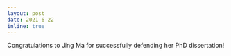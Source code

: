 ```yaml
---
layout: post
date: 2021-6-22
inline: true
---
```


Congratulations to Jing Ma for successfully defending her PhD dissertation!